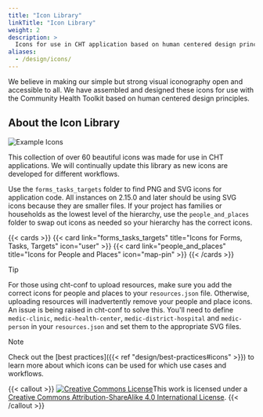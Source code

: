 ```yaml
---
title: "Icon Library"
linkTitle: "Icon Library"
weight: 2
description: >
  Icons for use in CHT application based on human centered design principles
aliases: 
  - /design/icons/
---
```


We believe in making our simple but strong visual iconography open and accessible to all. We have assembled and designed these icons for use with the Community Health Toolkit based on human centered design principles.

## About the Icon Library
<img alt="Example Icons" style="border-width:0" src="https://static1.squarespace.com/static/5bd25eea65a707ad54c1e8ca/t/5bf4a3442b6a2841cd402a05/1542759243884/CHT-feature-overview-01.png?format=1000w" />

This collection of over 60 beautiful icons was made for use in CHT applications. We will continually update this library as new icons are developed for different workflows.

Use the `forms_tasks_targets` folder to find PNG and SVG icons for application code. All instances on 2.15.0 and later should be using SVG icons because they are smaller files. If your project has families or households as the lowest level of the hierarchy, use the `people_and_places` folder to swap out icons as needed so your hierarchy has the correct icons.

{{< cards >}}
  {{< card link="forms_tasks_targets" title="Icons for Forms, Tasks, Targets" icon="user" >}}
  {{< card link="people_and_places" title="Icons for People and Places" icon="map-pin"  >}}
{{< /cards >}}

> [!TIP] 
> For those using cht-conf to upload resources, make sure you add the correct icons for people and places to your `resources.json` file. Otherwise, uploading resources will inadvertently remove your people and place icons. An issue is being raised in cht-conf to solve this. You'll need to define `medic-clinic`, `medic-health-center`, `medic-district-hospital` and `medic-person` in your `resources.json` and set them to the appropriate SVG files.

> [!NOTE] 
> Check out the [best practices]({{< ref "design/best-practices#icons"  >}}) to learn more about which icons can be used for which use cases and workflows.

{{< callout >}}
  <a rel="license" href="http://creativecommons.org/licenses/by-sa/4.0/"><img alt="Creative Commons License" style="border-width:0" src="https://i.creativecommons.org/l/by-sa/4.0/88x31.png" /></a>This work is licensed under a <a rel="license" href="http://creativecommons.org/licenses/by-sa/4.0/">Creative Commons Attribution-ShareAlike 4.0 International License</a>.
{{< /callout >}}
